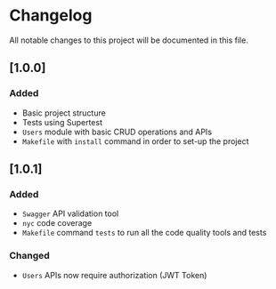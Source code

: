 # Changelog
All notable changes to this project will be documented in this file.

## [1.0.0]
### Added
- Basic project structure
- Tests using Supertest
- `Users` module with basic CRUD operations and APIs
- `Makefile` with `install` command in order to set-up the project

## [1.0.1]
### Added
- `Swagger` API validation tool
- `nyc` code coverage
- `Makefile` command `tests` to run all the code quality tools and tests

### Changed
- `Users` APIs now require authorization (JWT Token)
